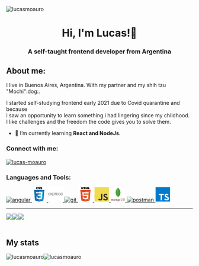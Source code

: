 <p align="left"> <img src="https://komarev.com/ghpvc/?username=lucasmoauro&label=Profile%20views&color=0e75b6&style=flat" alt="lucasmoauro" /> </p>
<h1 align="center">Hi, I'm Lucas!👋</h1>
<h3 align="center">A self-taught frontend developer from Argentina</h3>



<h2 align="left">About me:</h2>
<p align="left">I live in Buenos Aires, Argentina. With my partner and my shih tzu "Mochi":dog:.

I started self-studying frontend early 2021 due to Covid quarantine and because<br/>
i saw an opportunity to learn something i had lingering since my childhood.<br/>
I like challenges and the freedom the code gives you to solve them.</p>

- 🌱 I’m currently learning **React and NodeJs.**

<h3 align="left">Connect with me:</h3>
<p align="left">
<a href="https://linkedin.com/in/lucas-moauro" target="blank"><img align="center" src="https://raw.githubusercontent.com/rahuldkjain/github-profile-readme-generator/master/src/images/icons/Social/linked-in-alt.svg" alt="lucas-moauro" height="30" width="40" /></a>
</p>

<h3 align="left">Languages and Tools:</h3>
<p align="left"> <a href="https://angular.io" target="_blank"> <img src="https://angular.io/assets/images/logos/angular/angular.svg" alt="angular" width="40" height="40"/> </a> <a href="https://www.w3schools.com/css/" target="_blank"> <img src="https://raw.githubusercontent.com/devicons/devicon/master/icons/css3/css3-original-wordmark.svg" alt="css3" width="40" height="40"/> </a> <a href="https://expressjs.com" target="_blank"> <img src="https://raw.githubusercontent.com/devicons/devicon/master/icons/express/express-original-wordmark.svg" alt="express" width="40" height="40"/> </a> <a href="https://git-scm.com/" target="_blank"> <img src="https://www.vectorlogo.zone/logos/git-scm/git-scm-icon.svg" alt="git" width="40" height="40"/> </a> <a href="https://www.w3.org/html/" target="_blank"> <img src="https://raw.githubusercontent.com/devicons/devicon/master/icons/html5/html5-original-wordmark.svg" alt="html5" width="40" height="40"/> </a> <a href="https://developer.mozilla.org/en-US/docs/Web/JavaScript" target="_blank"> <img src="https://raw.githubusercontent.com/devicons/devicon/master/icons/javascript/javascript-original.svg" alt="javascript" width="40" height="40"/> </a> <a href="https://www.mongodb.com/" target="_blank"> <img src="https://raw.githubusercontent.com/devicons/devicon/master/icons/mongodb/mongodb-original-wordmark.svg" alt="mongodb" width="40" height="40"/> </a> <a href="https://postman.com" target="_blank"> <img src="https://www.vectorlogo.zone/logos/getpostman/getpostman-icon.svg" alt="postman" width="40" height="40"/> </a> <a href="https://www.typescriptlang.org/" target="_blank"> <img src="https://raw.githubusercontent.com/devicons/devicon/master/icons/typescript/typescript-original.svg" alt="typescript" width="40" height="40"/> </a> </p>
<hr/>
<div>
<a href="https://github.com/lucasmoauro/Recetas-App"><img align="left" src="https://github-readme-stats.vercel.app/api/pin/?username=lucasmoauro&repo=Recetas-App&theme=midnight-purple"></img></a>
<a href="https://github.com/lucasmoauro/ToDo-App"><img align="left" src="https://github-readme-stats.vercel.app/api/pin/?username=lucasmoauro&repo=ToDo-App&theme=midnight-purple"></img></a>
<a href="https://github.com/lucasmoauro/CSSAnimations"><img  src="https://github-readme-stats.vercel.app/api/pin/?username=lucasmoauro&repo=CSSAnimations&theme=midnight-purple"></img></a>
</div>
<br/>
<div align="center">
  <h2 align="left">My stats</h2>
  <img align="left" src="https://github-readme-stats.vercel.app/api?username=lucasmoauro&show_icons=true&locale=en&theme=midnight-purple" alt="lucasmoauro" />
<img align="left" src="https://github-readme-stats.vercel.app/api/top-langs?username=lucasmoauro&show_icons=true&locale=en&layout=compact&theme=midnight-purple" alt="lucasmoauro" />
 </div>
